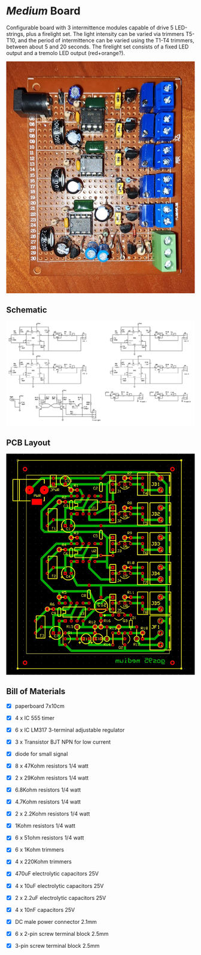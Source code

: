 # *Medium* Board
Configurable board with 3 intermittence modules capable of drive 5 LED-strings, plus a firelight set.
The light intensity can be varied via trimmers T5-T10,
and the period of intermittence can be varied using the T1-T4 trimmers, between about 5 and 20 seconds. 
The firelight set consists of a fixed LED output and a tremolo LED output (red+orange?).

![board-built](medium-board_built.jpg)


## Schematic
![board-schematic](medium-board_sch.jpg)


## PCB Layout
![board-pcb](medium-board_pcb.jpg)


## Bill of Materials
- [x] paperboard 7x10cm
- [x] 4 x IC 555 timer
- [x] 6 x IC LM317 3-terminal adjustable regulator
- [x] 3 x Transistor BJT NPN for low current
- [x] diode for small signal
- [x] 8 x 47Kohm resistors 1/4 watt
- [x] 2 x 29Kohm resistors 1/4 watt
- [x] 6.8Kohm resistors 1/4 watt
- [x] 4.7Kohm resistors 1/4 watt
- [x] 2 x 2.2Kohm resistors 1/4 watt
- [x] 1Kohm resistors 1/4 watt
- [x] 6 x 51ohm resistors 1/4 watt
- [x] 6 x 1Kohm trimmers
- [x] 4 x 220Kohm trimmers
- [x] 470uF electrolytic capacitors 25V
- [x] 4 x 10uF electrolytic capacitors 25V
- [x] 2 x 2.2uF electrolytic capacitors 25V
- [x] 4 x 10nF capacitors 25V
- [x] DC male power connector 2.1mm
- [x] 6 x 2-pin screw terminal block 2.5mm
- [x] 3-pin screw terminal block 2.5mm

